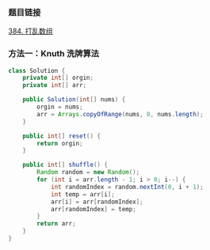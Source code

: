 ### 题目链接
[384. 打乱数组](https://leetcode.cn/problems/shuffle-an-array)

### 方法一：Knuth 洗牌算法
```Java
class Solution {
    private int[] orgin;
    private int[] arr;

    public Solution(int[] nums) {
        orgin = nums;
        arr = Arrays.copyOfRange(nums, 0, nums.length);
    }

    public int[] reset() {
        return orgin;
    }

    public int[] shuffle() {
        Random random = new Random();
        for (int i = arr.length - 1; i > 0; i--) {
            int randomIndex = random.nextInt(0, i + 1);
            int temp = arr[i];
            arr[i] = arr[randomIndex];
            arr[randomIndex] = temp;
        }
        return arr;
    }
}
```